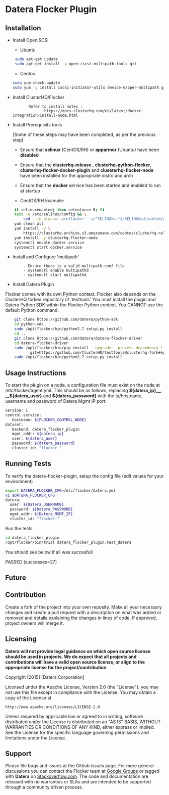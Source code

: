 Datera Flocker Plugin
======================


## Installation
- Install OpeniSCSI
    * Ubuntu
   ```bash
    sudo apt-get update
    sudo apt-get install -y open-iscsi multipath-tools git
    ```
    * Centos
    ```bash
    sudo yum check-update
    sudo yum -y install iscsi-initiator-utils device-mapper-multipath git
    ```
- Install ClusterHQ/Flocker
      

             Refer to install notes :
                    https://docs.clusterhq.com/en/latest/docker-integration/install-node.html

- Install Prerequisits tools

    [Some of these steps may have been completed, as per the previous step]

    - Ensure that __selinux__ (CentOS/RH) or __apparmor__ (Ubuntu) have been **disabled**
    
    - Ensure that the __clusterhq-release__ , __clusterhq-python-flocker__, 
     __clusterhq-flocker-docker-plugin__ and __cluseterhq-flocker-node__ have been installed for the appropriate distro and arch

    - Ensure that the __docker__ service has been started and enabled to run at startup
    
    - CentOS/RH Example:
```bash
    if selinuxenabled; then setenforce 0; fi
    test -e /etc/selinux/config && \
        sed --in-place='.preflocker' 's/^SELINUX=.*$/SELINUX=disabled/g' /etc/selinux/config
    yum clean all
    yum install -y \
        https://clusterhq-archive.s3.amazonaws.com/centos/clusterhq-release$(rpm -E %dist).noarch.rpm
    yum install -y clusterhq-flocker-node
    systemctl enable docker.service
    systemctl start docker.service
```
- Install and Configure 'multipath'
```
        - Ensure there is a valid multipath.conf file
        - systemctl enable multipathd
        - systemctl start multipathd
```

- Install Datera Plugin

Flocker comes with its own Python context.
Flocker also depends on the ClusterHQ forked repository of 'testtools'
You must install the plugin and Datera Python SDK within the Flocker Python context.
You CANNOT use the default Python command.

```bash
    git clone https://github.com/datera/python-sdk
    cd python-sdk
    sudo /opt/flocker/bin/python2.7 setup.py install
    cd ..
    git clone https://github.com/datera/datera-flocker-driver
    cd datera-flocker-driver
    sudo /opt/flocker/bin/pip install --upgrade --process-dependency-links .[dev] \
           git+https://github.com/ClusterHQ/testtools@clusterhq-fork#egg=testtools-1.8.2chq2
    sudo /opt/flocker/bin/python2.7 setup.py install
```

## Usage Instructions
To start the plugin on a node, a configuration file must exist on the node at /etc/flocker/agent.yml. This should be as follows, replacing __${datera_ip}__,   __${datera_user}__ and   __${datera_password}__ with the ip/hostname, username and password of Datera Mgmt IP port:
```bash
version: 1
control-service:
   hostname: ${FLOCKER_CONTROL_NODE}
dataset:
   backend: datera_flocker_plugin
   mgmt_addr: ${datera_ip}
   user: ${datera_user}
   password: ${datera_password}
   cluster_id: "flocker-"
```

## Running Tests

To verify the datera-flocker-plugin, setup the config file (edit values for your environment)
```bash
export DATERA_FLOCKER_CFG=/etc/flocker/datera.yml
vi $DATERA_FLOCKER_CFG
datera:
  user: ${Datera_USERNAME}
  password: ${Datera_PASSWORD}
  mgmt_addr: ${Datera_MGMT_IP}
  cluster_id: "flocker-"
```
Run the tests
```bash
cd datera_flocker_plugin
/opt/flocker/bin/trial datera_flocker_plugin.test_datera
```
You should see below if all was succesfull

PASSED (successes=27)


## Future

## Contribution
Create a fork of the project into your own reposity. Make all your necessary changes and create a pull request with a description on what was added or removed and details explaining the changes in lines of code. If approved, project owners will merge it.

## Licensing
**Datera will not provide legal guidance on which open source license should be used in projects. We do expect that all projects and contributions will have a valid open source license, or align to the appropriate license for the project/contribution**

Copyright [2015] [Datera Corporation]

Licensed under the Apache License, Version 2.0 (the "License");
you may not use this file except in compliance with the License.
You may obtain a copy of the License at

    http://www.apache.org/licenses/LICENSE-2.0

Unless required by applicable law or agreed to in writing, software
distributed under the License is distributed on an "AS IS" BASIS,
WITHOUT WARRANTIES OR CONDITIONS OF ANY KIND, either express or implied.
See the License for the specific language governing permissions and
limitations under the License.

## Support
Please file bugs and issues at the Github issues page. For more general discussions you can contact the Flocker team at <a href="https://groups.google.com/forum/#!forum/flocker-users">Google Groups</a> or tagged with **Datera** on <a href="https://stackoverflow.com">Stackoverflow.com</a>. The code and documentation are released with no warranties or SLAs and are intended to be supported through a community driven process.